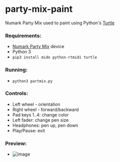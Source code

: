 # party-mix-paint

Numark Party Mix used to paint using Python's [Turtle](https://docs.python.org/3.3/library/turtle.html)

### Requirements:
- [Numark Party Mix](https://www.manualslib.com/products/Numark-Party-Mix-4230188.html) device
- Python 3
- `pip3 install mido python-rtmidi turtle`

### Running:
- `python3 partmix.py`

### Controls:
- Left wheel - orientation
- Right wheel - forward/backward
- Pad keys 1..4: change color
- Left fader: change pen size
- Headphones: pen up, pen down
- Play/Pause: exit

### Preview:
- ![image](https://user-images.githubusercontent.com/999984/78500113-93da5280-774c-11ea-9d11-de887acd6d7d.png)
  
